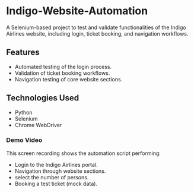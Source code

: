 # Indigo-Website-Automation
A Selenium-based project to test and validate functionalities of the Indigo Airlines website, including login, ticket booking, and navigation workflows.
## Features

- Automated testing of the login process.
- Validation of ticket booking workflows.
- Navigation testing of core website sections.

## Technologies Used
- Python
- Selenium
- Chrome WebDriver


### Demo Video
This screen recording shows the automation script performing:
- Login to the Indigo Airlines portal.
- Navigation through website sections.
- select the number of persons.
- Booking a test ticket (mock data).





